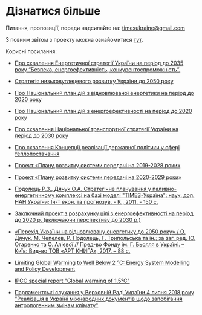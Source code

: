 # Дізнатися більше

Питання, пропозиції, поради надсилайте на: timesukraine@gmail.com

З повним звітом з проекту можна ознайомитися [тут](https://ens.dk/sites/ens.dk/files/Globalcooperation/long-term_energy_modelling_and_forecasting_in_ukraine_ukrainian.pdf).

Корисні посилання:

- [Про схвалення Енергетичної стратегії України на період до 2035 року “Безпека, енергоефективність, конкурентоспроможність”.](https://zakon.rada.gov.ua/laws/show/605-2017-%D1%80)

- [Стратегія низьковуглецевого розвитку України до 2050 року](https://menr.gov.ua/files/docs/Proekt/LEDS_ua_last.pdf)

- [Про Національний план дій з відновлюваної енергетики на період до 2020 року](https://zakon.rada.gov.ua/laws/show/902-2014-%D1%80)

- [Про Національний план дій з енергоефективності на період до 2020 року](https://zakon.rada.gov.ua/laws/show/1228-2015-%D1%80)

- [Про схвалення Національної транспортної стратегії України на період до 2030 року](https://zakon.rada.gov.ua/laws/show/430-2018-%D1%80)

- [Про схвалення Концепції реалізації державної політики у сфері теплопостачання](https://zakon.rada.gov.ua/laws/show/569-2017-%D1%80)

- [Проект «Плану розвитку системи передачі на 2019-2028 роки»](https://ua.energy/wp-content/uploads/2019/03/Plan-rozvytku-systemy-peredachi-19-28.pdf)

- [Проект «Плану розвитку системи передачі на 2020-2029 роки»](https://ua.energy/wp-content/uploads/2019/03/Plan-rozvytku-systemy-peredachi-20-29.pdf)

- [Подолець Р.З., Дячук О.А. Стратегічне планування у паливно-енергетичному комплексі на базі моделі "TIMES-Україна": наук. доп. НАН України; Ін-т екон. та прогнозув. - К., 2011. - 150 с.](https://www.google.com/url?sa=t&rct=j&q=&esrc=s&source=web&cd=6&cad=rja&uact=8&ved=2ahUKEwjp-b7h_O7iAhUw_CoKHcbADtQQFjAFegQIABAC&url=http%3A%2F%2Fief.org.ua%2Fdocs%2Fsr%2FNaukDop%28PodoletsDiachuk%292011.pdf&usg=AOvVaw2vyPiR8Cw9MGP85Rg4gRxc)

- [Заключний проект з розрахунку цілі з енергоефективності на період до 2020 р. (включаючи перспективу до 2030 р.)](http://saee.gov.ua/sites/default/files/Draft%20EED%20Targets_Final.pdf)

- [«Перехід України на відновлювану енергетику до 2050 року» / О. Дячук, М. Чепелєв, Р. Подолець, Г. Трипольська та ін.; за заг. ред. Ю. Огаренко та О. Алієвої // Пред-во Фонду ім. Г. Бьолля в Україні. – Київ: Вид-во ТОВ «АРТ КНИГА», 2017. – 88 с.](https://ua.boell.org/uk/2017/10/24/perehid-ukrayini-na-vidnovlyuvanu-energetiku-do-2050-r)

- [Limiting Global Warming to Well Below 2 °C: Energy System Modelling and Policy Development](https://link.springer.com/book/10.1007%2F978-3-319-74424-7)

- [IPCC special report "Global warming of 1.5°C"](https://www.ipcc.ch/sr15/about/content-map/)

- [Парламентські слухання у Верховній Раді України 4 липня 2018 року "Реалізація в Україні міжнародних документів щодо запобігання антропогенним змінам клімату"](https://www.youtube.com/watch?v=8PhKaq4eZ4k)
